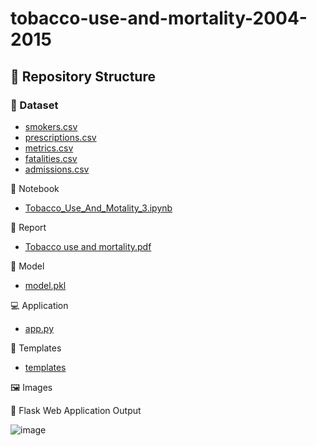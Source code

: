 # tobacco-use-and-mortality-2004-2015
## 📁 Repository Structure
### 📂 Dataset
- [smokers.csv](https://github.com/Samplergithub769/tobacco-use-and-mortality-2004-2015/blob/main/smokers.csv)
- [prescriptions.csv](https://github.com/Samplergithub769/tobacco-use-and-mortality-2004-2015/blob/main/prescriptions.csv)
- [metrics.csv](https://github.com/Samplergithub769/tobacco-use-and-mortality-2004-2015/blob/main/metrics.csv)
- [fatalities.csv](https://github.com/Samplergithub769/tobacco-use-and-mortality-2004-2015/blob/main/fatalities.csv)
- [admissions.csv](https://github.com/Samplergithub769/tobacco-use-and-mortality-2004-2015/blob/main/admissions.csv) 

📓 Notebook
-  [Tobacco_Use_And_Motality_3.ipynb](https://github.com/Samplergithub769/tobacco-use-and-mortality-2004-2015/blob/main/Tobacco_Use_And_Motality_3.ipynb)

📄 Report
- [Tobacco use and mortality.pdf](https://github.com/Samplergithub769/tobacco-use-and-mortality-2004-2015/blob/main/Tobacco%20use%20and%20mortality.pdf)

🧠 Model
 - [model.pkl](https://github.com/Samplergithub769/tobacco-use-and-mortality-2004-2015/blob/main/model.pkl)

💻 Application
- [app.py](https://github.com/Samplergithub769/tobacco-use-and-mortality-2004-2015/blob/main/app.py)

📂 Templates
- [templates](https://github.com/Samplergithub769/tobacco-use-and-mortality-2004-2015/tree/main/templates)

🖼️ Images

📌 Flask Web Application Output

 ![image](https://github.com/user-attachments/assets/aaf5715c-4752-416f-b594-6d027733a373)






